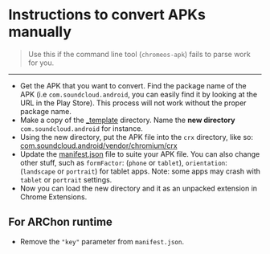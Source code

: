 # Instructions to convert APKs manually
> Use this if the command line tool (`chromeos-apk`) fails to parse work for you. 

*****


- Get the APK that you want to convert. Find the package name of the APK (i.e `com.soundcloud.android`, you can easily find it by looking at the URL in the Play Store). This process will not work without the proper package name.
- Make a copy of the [_template](https://github.com/vladikoff/chromeos-apk/tree/master/_template) directory. Name the **new directory** `com.soundcloud.android` for instance.
- Using the new directory, put the APK file into the `crx` directory, like so: [com.soundcloud.android/vendor/chromium/crx](https://github.com/vladikoff/chromeos-apk/tree/master/_template/vendor/chromium/crx)
- Update the [manifest.json](https://github.com/vladikoff/chromeos-apk/blob/master/_template/manifest.json#L8) file to suite your APK file. You can also change other stuff, such as `formFactor`: (`phone` or `tablet`), `orientation`: (`landscape` or `portrait`) for tablet apps. Note: some apps may crash with `tablet` or `portrait` settings.  
- Now you can load the new directory and it as an unpacked extension in Chrome Extensions.

## For ARChon runtime

- Remove the `"key"` parameter from `manifest.json`.
